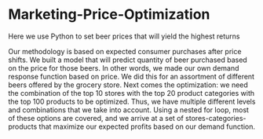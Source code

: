 # Marketing-Price-Optimization
Here we use Python to set beer prices that will yield the highest returns

Our methodology is based on expected consumer purchases after price shifts. We built a model that will predict quantity of beer purchased based on the price for those beers. In other words, we made our own demand response function based on price. We did this for an assortment of different beers offered by the grocery store. Next comes the optimization: we need the combination of the top 10 stores with the top 20 product categories with the top 100 products to be optimized. Thus, we have multiple different levels and combinations that we take into account. Using a nested for loop, most of these options are covered, and we arrive at a set of stores-categories-products that maximize our expected profits based on our demand function.
